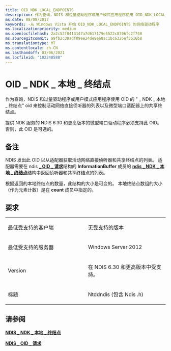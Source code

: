 ```yaml
---
title: OID_NDK_LOCAL_ENDPOINTS
description: 作为查询，NDIS 和过量驱动程序或用户模式应用程序使用 OID_NDK_LOCAL_ENDPOINTS OID 连接到在微型端口适配器上的活动网络直接侦听器和共享终结点列表。
ms.date: 08/08/2017
keywords: -从 Windows Vista 开始 OID_NDK_LOCAL_ENDPOINTS 的网络驱动程序
ms.localizationpriority: medium
ms.openlocfilehash: 2a2c52f0413147a7d617179e5522c8706fc2f748
ms.sourcegitcommit: a9fb2c30adf09ee24de8e68ac1bc6326ef3616b8
ms.translationtype: MT
ms.contentlocale: zh-CN
ms.lasthandoff: 03/06/2021
ms.locfileid: "102248588"
---
```

# <a name="oid_ndk_local_endpoints"></a>OID \_ NDK \_ 本地 \_ 终结点


作为查询，NDIS 和过量驱动程序或用户模式应用程序使用 OID 的 " \_ NDK \_ 本地 \_ 终结点" oid 来控制活动网络直接侦听器的列表以及微型端口适配器上的共享终结点。

提供 NDK 服务的 NDIS 6.30 和更高版本的微型端口驱动程序必须支持此 OID。 否则，此 OID 是可选的。

<a name="remarks"></a>备注
-------

NDIS 发出此 OID 以从适配器获取活动网络直接侦听器和共享终结点的列表。 适配器需要在 ndis [**\_ OID \_ 请求**](/windows-hardware/drivers/ddi/oidrequest/ns-oidrequest-ndis_oid_request)结构的 **InformationBuffer** 成员的 [**ndis \_ NDK \_ 本地 \_ 终结点**](/windows-hardware/drivers/ddi/ntddndis/ns-ntddndis-_ndis_ndk_local_endpoints)结构中返回侦听器和共享终结点的列表。

根据返回的本地终结点的数量，此结构的大小是可变的。 本地终结点数组的大小（作为元素计数）是在 **count** 成员中指定的。

<a name="requirements"></a>要求
------------

<table>
<colgroup>
<col width="50%" />
<col width="50%" />
</colgroup>
<tbody>
<tr class="odd">
<td><p>最低受支持的客户端</p></td>
<td><p>无受支持的版本</p></td>
</tr>
<tr class="even">
<td><p>最低受支持的服务器</p></td>
<td><p>Windows Server 2012</p></td>
</tr>
<tr class="odd">
<td><p>Version</p></td>
<td><p>在 NDIS 6.30 和更高版本中受支持。</p></td>
</tr>
<tr class="even">
<td><p>标题</p></td>
<td>Ntddndis (包含 Ndis .h) </td>
</tr>
</tbody>
</table>

## <a name="see-also"></a>请参阅


[**NDIS \_ NDK \_ 本地 \_ 终结点**](/windows-hardware/drivers/ddi/ntddndis/ns-ntddndis-_ndis_ndk_local_endpoints)

[**NDIS \_ OID \_ 请求**](/windows-hardware/drivers/ddi/oidrequest/ns-oidrequest-ndis_oid_request)

 

